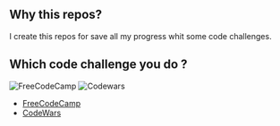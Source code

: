 
## Why this repos?
I create this repos for save all my progress whit some code challenges.


## Which code challenge you do ?

![FreeCodeCamp](https://img.shields.io/badge/Freecodecamp-%23123.svg?&style=for-the-badge&logo=freecodecamp&logoColor=green)
![Codewars](https://img.shields.io/badge/Codewars-B1361E?style=for-the-badge&logo=codewars&logoColor=grey)

- [FreeCodeCamp](https://www.freecodecamp.com)
- [CodeWars](https://www.codewars.com/)
